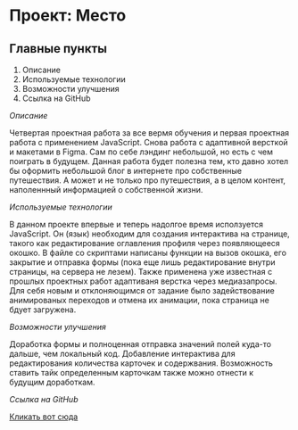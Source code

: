 # Проект: Место

## Главные пункты
1. Описание
2. Используемые технологии
3. Возможности улучшения
4. Ссылка на GitHub

*Описание*

Четвертая проектная работа за все вермя обучения и первая проектная работа с применением JavaScript. Снова работа с адаптивной
версткой и макетами в Figma. Сам по себе лэндинг небольшой, но есть с чем поиграть в будущем. Данная работа будет полезна тем,
кто давно хотел бы оформить небольшой блог в интернете про собственные путешествия. А может и не только про путешествия, а в целом
контент, наполеннный информацией о собственной жизни.

*Используемые технологии*

В данном проекте впервые и теперь надолгое время исползуется JavaScript. Он (язык) необходим для создания интерактива на странице, такого
как редактирование оглавления профиля через появляющееся окошко. В файле со скриптами написаны функции на вызов окошка, его закрытие и
отправка формы (пока еще лишь редактирование внутри страницы, на сервера не лезем). Также применена уже известная с прошлых проектных
работ адаптиваня верстка через медиазапросы. Для себя новым и отклоняющимся от задание было задействование анимированых переходов и отмена их
анимации, пока страница не бдует загружена.

*Возможности улучшения*

Доработка формы и полноценная отправка значений полей куда-то дальше, чем локальный код. Добавление интерактива для редактирования количества карточек и
содержвания. Возможность ставить тайк определенным карточкам также можно отнести к будущим доработкам.

*Ссылка на GitHub*

[Кликать вот сюда](https://all1son4.github.io/mesto/)
